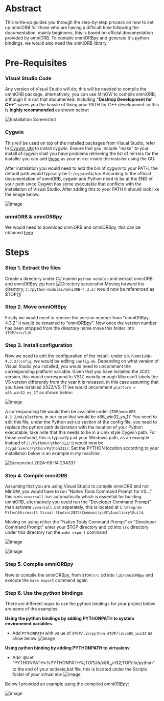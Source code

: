 # Abstract
 This write-up guides you through the step-by-step process on how to set up omniORB for those who are having a difficult time following the documentation, mainly beginners, this is based on official documentation provided by omniORB. To compile omniORBpy and generate it's python bindings, we would also need the omniORB library.

# Pre-Requisites
### Visual Studio Code
Any version of Visual Studio will do; this will be needed to compile the omniORB package, alternatively, you can use MinGW to compile omniORB, although it is not that documented.
Including **"Desktop Development for C++"** saves you the hassle of fixing your PATH for C++ development so this is **highly recommended** as shown below:

![Installation Screenshot](https://github.com/VladTemp27/omniORBpy-windows-installation/assets/85033864/486c80cc-489e-454b-995f-7988b05ef8ef)

### Cygwin
This will be used on top of the installed packages from Visual Studio, refer to [Cygwin site](https://x.cygwin.com/docs/ug/setup.html) to install cygwin. Ensure that you include "make" to your install of cygwin
shall you have problems retrieving the list of mirrors for the installer you can add [these](https://www.cygwin.com/mirrors.htm) as your mirror inside the installer using the GUI

After installation you would need to add the bin of cygwin to your PATH, the default path would typically be `C:/cygwin64/bin`.According to the official documentation of omniORB, cygwin and Python need to be at the END of your path since Cygwin has some executable that conflicts with the installation of Visual Studio. After adding this to your PATH it should look like the image below:

![image](https://github.com/VladTemp27/omniORBpy-windows-installation/assets/85033864/f95138e0-27ce-4913-a0ef-e39cab6b0cb4)



### omniORB & omniORBpy
We would need to download omniORB and omniORBpy, this can be obtained [here](https://omniorb.sourceforge.io/)

# Steps
### Step 1. Extract the files
Create a directory under C:/ named `python-modules` and extract omniORB and omniORBpy zip here
![Directory screenshot](https://github.com/VladTemp27/omniORBpy-windows-installation/assets/85033864/7322a679-85ba-42b0-b45b-3d07aa73d6f7)
Moving forward the directory, `C:/python-modules/omniORB-4.3.2/` would now be referenced as $TOP[[1]](#reference_1)</a>

### Step 2. Move omniORBpy
Firstly we would need to remove the version number from "omniORBpy-4.3.2" it would be renamed to "omniORBpy". Now once the version number has been stripped from the directory name move this folder into `$TOP/src/lib`

### Step 3. Install configuration
Now we need to edit the configuration of the install; under `$TOP/omniORB-4.3.2/config`, we would be editing `config.mk`. Depending on what version of Visual Studio you installed, you would need to uncomment the corresponding platform variable. Given that you have installed the 2022 version, this would correspond to VS17, weirdly enough Microsoft labels the VS version differently from the year it is released, in this case assuming that you have installed 2022/VS-17 we would uncomment `platform = x86_win32_vs_17` as shown below:

![image](https://github.com/VladTemp27/omniORBpy-windows-installation/assets/85033864/c8c060f8-225f-43c4-8a31-ce56e4927179)

A corresponding file would then be available under `$TOP/omniORB-4.3.2/mk/platform`, in our case that would be x86_win32_vs_17. You need to edit this file, under the Python set-up section of the config file, you need to replace the python path declaration with the location of your Python executable, take note that this needs to be in a Unix style Cygwin path. For those confused, this is typically just your Windows path, as an example instead of `C:/Python/Python312/` it would now be `/cygdrive/c/Python/Python312/`. Set the PYTHON location according to your installation below is an example in my machine:

![Screenshot 2024-06-14 234337](https://github.com/VladTemp27/omniORBpy-windows-installation/assets/85033864/aaee18fc-bafd-45a9-a22c-e2f073ceae28)


### Step 4. Compile omniORB
Assuming that you are using Visual Studio to compile omniORB and not MinGW, you would have to run "Native Tools Command Prompt for VS...", this runs `vcvarsall.bat` automatically which is essential for building omniORB, alternatively you could run the "Developer Command Prompt" then activate `vcvarsall.bat` separately, this is located at `C:\Program Files\Microsoft Visual Studio\2022\Community\VC\Auxiliary\Build`.

Moving on using either the "Native Tools Command Prompt" or "Developer Command Prompt" enter your $TOP directory and cd into `src` directory under this directory run the `make export` command

![image](https://github.com/VladTemp27/omniORBpy-windows-installation/assets/85033864/abf1fb71-580f-48bb-82e9-b001a2fbc84a)

![image](https://github.com/VladTemp27/omniORBpy-windows-installation/assets/85033864/3bf2bf78-a872-4765-8ac8-42cc5953e013)

### Step 5. Compile omniORBpy

Now to compile the omniORBpy, from `$TOP/src` cd into `lib/omniORBpy` and execute the `make export` command again

### Step 6. Use the python bindings

There are different ways to use the python bindings for your project below are some of the examples.

**Using the python bindings by adding PYTHONPATH to system environment variables**
+ Add `PYTHONPATH` with value of `$TOP/lib/python;$TOP/lib/x86_win32` as show below
 ![image](https://github.com/VladTemp27/omniORBpy-windows-installation/assets/85033864/918db904-eff2-481d-ae35-d0475bf5eaa0)

 **Using python binding by adding PYTHONPATH to virtualenv**
 + Add `@set "PYTHONPATH=%PYTHONPATH%;$TOP/lib/x86_win32;$TOP/lib/python" to the end of your activate.bat file, this is located under the Scripts folder of your virtual env
  ![image](https://github.com/VladTemp27/omniORBpy-windows-installation/assets/85033864/dcf9d7a7-e03a-4006-85f7-f213fbe5942b)

Below I provided an example using the compiled omniORBpy:
  
![image](https://github.com/VladTemp27/omniORBpy-windows-installation/assets/85033864/3687957c-ebf1-487e-a0df-d36090241030)



